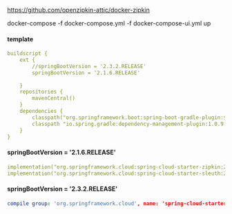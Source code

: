 https://github.com/openzipkin-attic/docker-zipkin

docker-compose -f docker-compose.yml -f docker-compose-ui.yml up


#### template

```yaml 
buildscript {
    ext {
        //springBootVersion = '2.3.2.RELEASE'
        springBootVersion = '2.1.6.RELEASE'
        
    }
    repositories {
        mavenCentral()
    }
    dependencies {
        classpath("org.springframework.boot:spring-boot-gradle-plugin:${springBootVersion}")
        classpath "io.spring.gradle:dependency-management-plugin:1.0.9.RELEASE"
    }
}
```
#### springBootVersion = '2.1.6.RELEASE'

```yaml 
implementation("org.springframework.cloud:spring-cloud-starter-zipkin:2.1.4.RELEASE")
implementation("org.springframework.cloud:spring-cloud-starter-sleuth:2.1.4.RELEASE")
```

#### springBootVersion = '2.3.2.RELEASE'

```yaml 
compile group: 'org.springframework.cloud', name: 'spring-cloud-starter-zipkin', version: '2.2.4.RELEASE'
```


